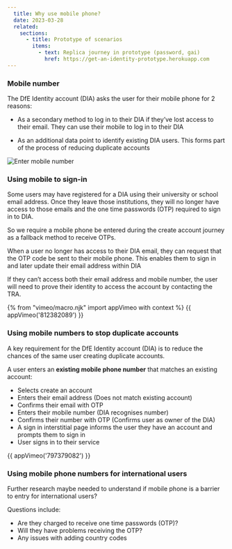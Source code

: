 ```yaml
---
  title: Why use mobile phone?
  date: 2023-03-28
  related:
    sections:
      - title: Prototype of scenarios
        items:
          - text: Replica journey in prototype (password, gai)
            href: https://get-an-identity-prototype.herokuapp.com
---
```

  

### Mobile number

The DfE Identity account (DIA) asks the user for their mobile phone  for 2 reasons:

- As a secondary method to log in to their DIA if they’ve lost access to their email. They can use their mobile to log in to their DIA

- As an additional data point to identify existing DIA users. This forms part of the process of reducing duplicate accounts



![Enter mobile number](1-phone-number.png "Enter mobile number")

### Using mobile to sign-in 
Some users may have registered for a DIA using their university or school email address. Once they leave those institutions, they will no longer have access to those emails and the one time passwords (OTP) required to sign in to DIA.

So we require a mobile phone be entered during the create account journey as a fallback method to receive OTPs.

When a user no longer has access to their DIA email, they can request that the OTP code be sent to their mobile phone. This enables them to sign in and later update their email address within DIA

If they can’t access both their email address and mobile number, the user will need to prove their identity to access the account by contacting the TRA.
 

{% from "vimeo/macro.njk" import appVimeo with context %}
{{ appVimeo('812382089') }}


### Using mobile numbers to stop duplicate accounts

A key requirement for the DfE Identity account (DIA) is to reduce the chances of the same user creating duplicate accounts.

A user enters an <b>existing mobile phone number</b> that matches an existing account:

- Selects create an account
- Enters their email address (Does not match existing account)
- Confirms their email with OTP
- Enters their mobile number  (DIA recognises number)
- Confirms their number with OTP  (Confirms user as owner of the DIA)
- A sign in interstitial page informs the user they have an account and prompts them to sign in
- User signs in to their service

{{ appVimeo('797379082') }}

### Using mobile phone numbers for international users

Further research maybe needed to understand if mobile phone is a barrier to entry for international users? 

Questions include: 
- Are they charged to receive one time passwords (OTP)? 
- Will they have problems receiving the OTP? 
- Any issues with adding country codes
